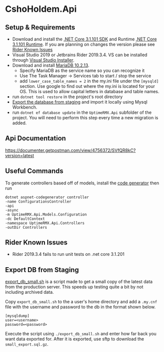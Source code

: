 ﻿# CshoHoldem.Api

## Setup & Requirements
* Download and install the [.NET Core 3.1.101 SDK](https://dotnet.microsoft.com/download/dotnet-core/thank-you/sdk-3.1.101-windows-x64-installer) 
and Runtime [.NET Core 3.1.101 Runtime](https://dotnet.microsoft.com/download/dotnet-core/thank-you/runtime-desktop-3.1.10-windows-x64-installer).
 If you are planning on changes the version please see [Rider Known Issues](#Rider-Known-Issues) 
* Visual Studio 2019 or Jetbrains Rider 2019.3.4. VS can be installed through [Visual Studio Installer](https://visualstudio.microsoft.com/downloads/).
* Download and install [MariaDB 10.2.13](https://downloads.mariadb.org/mariadb/10.2.13/).
    * Specify MariaDB as the service name so you can recognize it
    * Use The Task Manager -> Services tab to start / stop the service
    * add `lower_case_table_names = 2` in the my.ini file under the `[mysqld]` section. 
    Use google to find out where the my.ini is located for your OS. This is used to allow capital letters in database and table names.
* run `dotnet tool restore` in the project's root directory
* [Export the database from staging](#Export-DB-from-Staging) and import it locally using Mysql Workbench.
* run `dotnet ef database update` in the `UptimeRMX.Api` subfolder of the project. 
You will need to perform this step every time a new migration is added.

## Api Documentation
https://documenter.getpostman.com/view/4756372/SVfQR8kC?version=latest

## Useful Commands
To generate controllers based off of models, install the [code generator](https://docs.microsoft.com/en-us/aspnet/core/fundamentals/tools/dotnet-aspnet-codegenerator?view=aspnetcore-2.2)
then run 
```
dotnet aspnet-codegenerator controller
-name ConfigurationsController 
-api
-async
-m UptimeRMX.Api.Models.Configuration
-dc DefaultContext
-namespace UptimeRMX.Api.Controllers
-outDir Controllers
```

## Rider Known Issues

* Rider 2019.3.4 fails to run unit tests on .net core 3.1.201


## Export DB from Staging

[export_db_small.sh](export_db_small.sh) is a script made to get a small copy of the latest data from the production server.
This speeds up testing quite a bit by not including archived data.

Copy `export_db_small.sh` to the a user's home directory and add a `.my.cnf` file with the username and password to the db
in the format shown below.

```
[mysqldump]
user=<username>
password=<password>
```

Execute the script using `./export_db_small.sh` and enter how far back you want data exported for.
After it is exported, use sftp to download the `small_export.sql.gz`.
